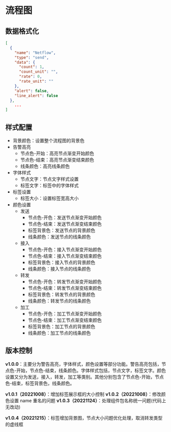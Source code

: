 # 流程图

## 数据格式化

```json
[
  {
    "name": "Netflow",
    "type": "send",
    "data": {
      "count": 1,
      "count_unit": "",
      "rate": 0,
      "rate_unit": ""
    },
    "alert": false,
    "line_alert": false
  },
	...
]
```

## 样式配置

+ 背景颜色：设置整个流程图的背景色
+ 告警高亮
  + 节点色-开始：高亮节点渐变开始颜色
  + 节点色-结束：高亮节点渐变结束颜色
  + 线条颜色：高亮线条颜色
+ 字体样式
  + 节点文字：节点文字样式设置
  + 标签文字：标签中的字体样式
+ 标签设置
  + 标签大小：设置标签宽高大小
+ 颜色设置
  + 发送
    + 节点色-开色：发送节点渐变开始颜色
    + 节点色-结束：发送节点渐变结束颜色
    + 标签背景色：发送节点的背景颜色
    + 线条颜色：发送节点的线条颜色
  + 接入
    + 节点色-开色：接入节点渐变开始颜色
    + 节点色-结束：接入节点渐变结束颜色
    + 标签背景色：接入节点的背景颜色
    + 线条颜色：接入节点的线条颜色
  + 转发
    + 节点色-开色：转发节点渐变开始颜色
    + 节点色-结束：转发节点渐变结束颜色
    + 标签背景色：转发节点的背景颜色
    + 线条颜色：转发节点的线条颜色
  + 加工
    + 节点色-开色：加工节点渐变开始颜色
    + 节点色-结束：加工节点渐变结束颜色
    + 标签背景色：加工节点的背景颜色
    + 线条颜色：加工节点的线条颜色



## 版本控制

**v1.0.0**：主要分为警告高亮，字体样式，颜色设置等部分功能。警告高亮包括，节点色-开始，节点色-结束，线条颜色。字体样式包括，节点文字，标签文字。颜色设置又分为发送，接入，转发，加工等类别。其他分别包含了节点色-开始，节点色-结束，标签背景色，线条颜色。

**v1.0.1（20221008）**：增加标签展示框的大小控制
**v1.0.2（20221008）**：修改颜色设置 name 重名的问题
**v1.0.3（20221124）**：处理组件包名称统一问题(代码上无改动)

**v1.0.4（20221215）**：标签增加背景图，节点大小问题优化处理，取消转发类型的虚线框
